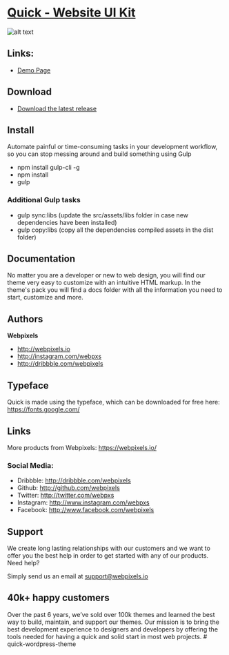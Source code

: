 # [Quick - Website UI Kit](http://themes.getbootstrap.com/preview/?theme_id=28779)

![alt text](https://webpixels.s3.eu-central-1.amazonaws.com/public/themes/quick-website-ui-kit.png "Quick - Website UI Kit")

## Links:

+ [Demo Page](http://themes.getbootstrap.com/preview/?theme_id=28779)

## Download


- [Download the latest release](https://themes.getbootstrap.com)



## Install

Automate painful or time-consuming tasks in your development workflow, so you can stop messing around and build something using Gulp

- npm install gulp-cli -g
- npm install
- gulp

### Additional Gulp tasks

- gulp sync:libs (update the src/assets/libs folder in case new dependencies have been installed)
- gulp copy:libs (copy all the dependencies compiled assets in the dist folder)

## Documentation

No matter you are a developer or new to web design, you will find our theme very easy to customize with an intuitive HTML markup. In the theme's pack you will find a docs folder with all the information you need to start, customize and more.

## Authors

**Webpixels**

+ <http://webpixels.io>
+ <http://instagram.com/webpxs>
+ <http://dribbble.com/webpixels>

## Typeface

Quick is made using the  typeface, which can be downloaded for free here: https://fonts.google.com/

## Links

More products from Webpixels: <https://webpixels.io/>

### Social Media:

- Dribbble: <http://dribbble.com/webpixels>
- Github: <http://github.com/webpixels>
- Twitter: <http://twitter.com/webpxs>
- Instagram: <http://www.instagram.com/webpxs>
- Facebook: <http://www.facebook.com/webpixels>

## Support

We create long lasting relationships with our customers and we want to offer you the best help in order to get started with any of our products.
Need help?

Simply send us an email at support@webpixels.io

## 40k+ happy customers

Over the past 6 years, we’ve sold over 100k themes and learned the best way to build, maintain, and support our themes. Our mission is to bring the best development experience to designers and developers by offering the tools needed for having a quick and solid start in most web projects.
#   q u i c k - w o r d p r e s s - t h e m e  
 